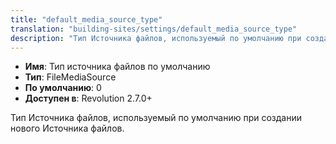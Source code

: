 ```yaml
---
title: "default_media_source_type"
translation: "building-sites/settings/default_media_source_type"
description: "Тип Источника файлов, используемый по умолчанию при создании нового Источника файлов"
---
```


-   **Имя**: Тип источника файлов по умолчанию
-   **Тип**: FileMediaSource  
-   **По умолчанию**: 0
-   **Доступен в**: Revolution 2.7.0+  

Тип Источника файлов, используемый по умолчанию при создании нового Источника файлов.
